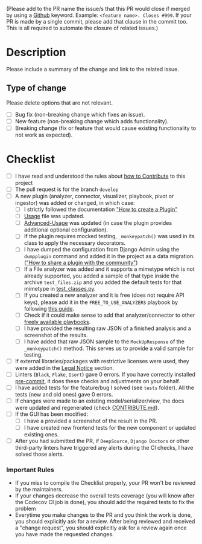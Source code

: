 (Please add to the PR name the issue/s that this PR would close if merged by using a [Github](https://docs.github.com/en/issues/tracking-your-work-with-issues/linking-a-pull-request-to-an-issue) keyword. Example: `<feature name>. Closes #999`. If your PR is made by a single commit, please add that clause in the commit too. This is all required to automate the closure of related issues.)

# Description

Please include a summary of the change and link to the related issue.

## Type of change

Please delete options that are not relevant.

- [ ] Bug fix (non-breaking change which fixes an issue).
- [ ] New feature (non-breaking change which adds functionality).
- [ ] Breaking change (fix or feature that would cause existing functionality to not work as expected).

# Checklist

- [ ] I have read and understood the rules about [how to Contribute](https://intelowl.readthedocs.io/en/latest/Contribute.html) to this project
- [ ] The pull request is for the branch `develop`
- [ ] A new plugin (analyzer, connector, visualizer, playbook, pivot or ingestor) was added or changed, in which case:
    - [ ] I strictly followed the documentation ["How to create a Plugin"](https://intelowl.readthedocs.io/en/latest/Contribute.html#how-to-add-a-new-plugin)
    - [ ] [Usage](https://github.com/intelowlproject/IntelOwl/blob/master/docs/source/Usage.md) file was updated.
    - [ ] [Advanced-Usage](https://github.com/intelowlproject/IntelOwl/blob/master/docs/source/Advanced-Usage.md) was updated (in case the plugin provides additional optional configuration).
    - [ ] If the plugin requires mocked testing, `_monkeypatch()` was used in its class to apply the necessary decorators.
    - [ ] I have dumped the configuration from Django Admin using the `dumpplugin` command and added it in the project as a data migration. (["How to share a plugin with the community"](https://intelowl.readthedocs.io/en/latest/Contribute.html#how-to-share-your-plugin-with-the-community))
    - [ ] If a File analyzer was added and it supports a mimetype which is not already supported, you added a sample of that type inside the archive `test_files.zip` and you added the default tests for that mimetype in [test_classes.py](https://github.com/intelowlproject/IntelOwl/blob/master/tests/analyzers_manager/test_classes.py).
    - [ ] If you created a new analyzer and it is free (does not require API keys), please add it in the `FREE_TO_USE_ANALYZERS` playbook by following [this guide](https://intelowl.readthedocs.io/en/latest/Contribute.html#how-to-modify-a-plugin).
    - [ ] Check if it could make sense to add that analyzer/connector to other [freely available playbooks](https://intelowl.readthedocs.io/en/develop/Usage.html#list-of-pre-built-playbooks).
    - [ ] I have provided the resulting raw JSON of a finished analysis and a screenshot of the results. 
    - [ ] I have added that raw JSON sample to the `MockUpResponse` of the `_monkeypatch()` method. This serves us to provide a valid sample for testing.
- [ ] If external libraries/packages with restrictive licenses were used, they were added in the [Legal Notice](https://github.com/certego/IntelOwl/blob/master/.github/legal_notice.md) section.
- [ ] Linters (`Black`, `Flake`, `Isort`) gave 0 errors. If you have correctly installed [pre-commit](https://intelowl.readthedocs.io/en/latest/Contribute.html#how-to-start-setup-project-and-development-instance), it does these checks and adjustments on your behalf.
- [ ] I have added tests for the feature/bug I solved (see `tests` folder). All the tests (new and old ones) gave 0 errors.
- [ ] If changes were made to an existing model/serializer/view, the docs were updated and regenerated (check [CONTRIBUTE.md](https://github.com/intelowlproject/IntelOwl/blob/master/docs/source/Contribute.md)).
- [ ] If the GUI has been modified:
    - [ ] I have a provided a screenshot of the result in the PR.
    - [ ] I have created new frontend tests for the new component or updated existing ones.
- [ ] After you had submitted the PR, if `DeepSource`, `Django Doctors` or other third-party linters have triggered any alerts during the CI checks, I have solved those alerts.

### Important Rules
- If you miss to compile the Checklist properly, your PR won't be reviewed by the maintainers.
- If your changes decrease the overall tests coverage (you will know after the Codecov CI job is done), you should add the required tests to fix the problem
- Everytime you make changes to the PR and you think the work is done, you should explicitly ask for a review. After being reviewed and received a "change request", you should explicitly ask for a review again once you have made the requested changes.